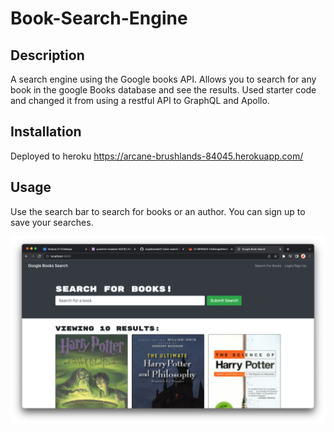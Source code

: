 # Book-Search-Engine

## Description

A search engine using the Google books API. Allows you to search for any book in the google Books database and see the results. Used starter code and changed it from using a restful API to GraphQL and Apollo.

## Installation

Deployed to heroku
https://arcane-brushlands-84045.herokuapp.com/

## Usage

Use the search bar to search for books or an author. You can sign up to save your searches.

![alt text](assets/images/screen1.png)
